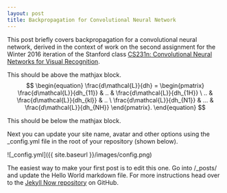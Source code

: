 ```yaml
---
layout: post
title: Backpropagation for Convolutional Neural Network
---
```

This post briefly covers backpropagation for a convolutional neural network, derived in the context of work on the second assignment for the Winter 2016 iteration of the Stanford class [CS231n: Convolutional Neural Networks for Visual Recognition](http://cs231n.stanford.edu/index.html).

This should be above the mathjax block.
$$ \begin{equation} \frac{d\mathcal{L}}{dh} = \begin{pmatrix} \frac{d\mathcal{L}}{dh_{11}} & .. & \frac{d\mathcal{L}}{dh_{1H}} \ .. & \frac{d\mathcal{L}}{dh_{kl}} & .. \ \frac{d\mathcal{L}}{dh_{N1}} & ... & \frac{d\mathcal{L}}{dh_{NH}} \end{pmatrix}. \end{equation} $$

This should be below the mathjax block.

Next you can update your site name, avatar and other options using the _config.yml file in the root of your repository (shown below).

![_config.yml]({{ site.baseurl }}/images/config.png)

The easiest way to make your first post is to edit this one. Go into /_posts/ and update the Hello World markdown file. For more instructions head over to the [Jekyll Now repository](https://github.com/barryclark/jekyll-now) on GitHub.


